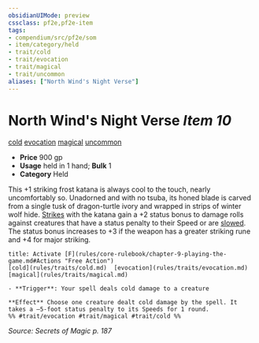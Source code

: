 ```yaml
---
obsidianUIMode: preview
cssclass: pf2e,pf2e-item
tags:
- compendium/src/pf2e/som
- item/category/held
- trait/cold
- trait/evocation
- trait/magical
- trait/uncommon
aliases: ["North Wind's Night Verse"]
---
```

# North Wind's Night Verse *Item 10*  
[cold](rules/traits/cold.md)  [evocation](rules/traits/evocation.md)  [magical](rules/traits/magical.md)  [uncommon](rules/traits/uncommon.md)  

- **Price** 900 gp
- **Usage** held in 1 hand; **Bulk** 1
- **Category** Held

This +1 striking frost katana is always cool to the touch, nearly uncomfortably so. Unadorned and with no tsuba, its honed blade is carved from a single tusk of dragon-turtle ivory and wrapped in strips of winter wolf hide. [Strikes](rules/actions/strike.md) with the katana gain a +2 status bonus to damage rolls against creatures that have a status penalty to their Speed or are [slowed](rules/conditions.md#Slowed). The status bonus increases to +3 if the weapon has a greater striking rune and +4 for major striking.

```ad-embed-ability
title: Activate [F](rules/core-rulebook/chapter-9-playing-the-game.md#Actions "Free Action")
[cold](rules/traits/cold.md)  [evocation](rules/traits/evocation.md)  [magical](rules/traits/magical.md)  

- **Trigger**: Your spell deals cold damage to a creature

**Effect** Choose one creature dealt cold damage by the spell. It takes a –5-foot status penalty to its Speeds for 1 round.  
%% #trait/evocation #trait/magical #trait/cold %%
```

*Source: Secrets of Magic p. 187*